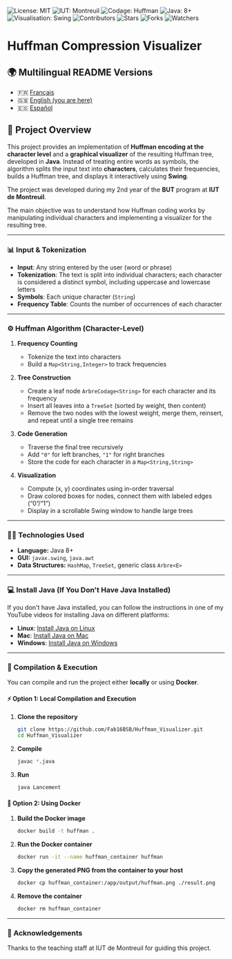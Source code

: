 ![License: MIT](https://img.shields.io/badge/Licence-MIT-green)
![IUT: Montreuil](https://img.shields.io/badge/IUT-Montreuil-red)
![Codage: Huffman](https://img.shields.io/badge/Codage-Huffman-purple)
![Java: 8+](https://img.shields.io/badge/Java-8%2B-brightgreen)
![Visualisation: Swing](https://img.shields.io/badge/Visualisation-Swing-yellow)
![Contributors](https://img.shields.io/badge/Contributors-1-orange)
![Stars](https://img.shields.io/github/stars/Fab16BSB/Huffman_Visualizer?color=orange)
![Forks](https://img.shields.io/github/forks/Fab16BSB/Huffman_Visualizer?color=orange)
![Watchers](https://img.shields.io/github/watchers/Fab16BSB/Huffman_Visualizer?color=orange)

# Huffman Compression Visualizer

## 🌍 Multilingual README Versions

- 🇫🇷 [Français](./README.fr.md)  
- 🇬🇧 [English (you are here)](#)  
- 🇪🇸 [Español](./README.es.md)  

## 📘 Project Overview

This project provides an implementation of **Huffman encoding at the character level** and a **graphical visualizer** of the resulting Huffman tree, developed in **Java**. Instead of treating entire words as symbols, the algorithm splits the input text into **characters**, calculates their frequencies, builds a Huffman tree, and displays it interactively using **Swing**.

The project was developed during my 2nd year of the **BUT** program at **IUT de Montreuil**.

The main objective was to understand how Huffman coding works by manipulating individual characters and implementing a visualizer for the resulting tree.

---

### 📊 Input & Tokenization

- **Input**: Any string entered by the user (word or phrase)  
- **Tokenization**: The text is split into individual characters; each character is considered a distinct symbol, including uppercase and lowercase letters  
- **Symbols**: Each unique character (`String`)  
- **Frequency Table**: Counts the number of occurrences of each character  

---

### ⚙️ Huffman Algorithm (Character-Level)

1. **Frequency Counting**  
   - Tokenize the text into characters  
   - Build a `Map<String,Integer>` to track frequencies  

2. **Tree Construction**  
   - Create a leaf node `ArbreCodage<String>` for each character and its frequency  
   - Insert all leaves into a `TreeSet` (sorted by weight, then content)  
   - Remove the two nodes with the lowest weight, merge them, reinsert, and repeat until a single tree remains  

3. **Code Generation**  
   - Traverse the final tree recursively  
   - Add `"0"` for left branches, `"1"` for right branches  
   - Store the code for each character in a `Map<String,String>`  

4. **Visualization**  
   - Compute (x, y) coordinates using in-order traversal  
   - Draw colored boxes for nodes, connect them with labeled edges (“0”/“1”)  
   - Display in a scrollable Swing window to handle large trees  

---

### 🧑‍💻 Technologies Used

- **Language:** Java 8+  
- **GUI:** `javax.swing`, `java.awt`  
- **Data Structures:** `HashMap`, `TreeSet`, generic class `Arbre<E>`  

---

### 💻 Install Java (If You Don't Have Java Installed)

If you don't have Java installed, you can follow the instructions in one of my YouTube videos for installing Java on different platforms:

- **Linux**: [Install Java on Linux](https://www.youtube.com/watch?v=-9G2YARJ0jM)
- **Mac**: [Install Java on Mac](https://www.youtube.com/watch?v=hts1lGSKZfc&t=1s)
- **Windows**: [Install Java on Windows](https://www.youtube.com/watch?v=vCQHCYM_OVY)

---

### 📝 Compilation & Execution
You can compile and run the project either **locally** or using **Docker**.

#### ⚡ Option 1: Local Compilation and Execution

1. **Clone the repository**  
   ```bash
   git clone https://github.com/Fab16BSB/Huffman_Visualizer.git
   cd Huffman_Visualizer
   ```

2. **Compile**
   ```bash
   javac *.java
   ```
3. **Run**
   ```bash
   java Lancement
   ```
   
#### 🐳 Option 2: Using Docker

1. **Build the Docker image**
   ```bash
   docker build -t huffman .
   ```
   
2. **Run the Docker container**
   ```bash
   docker run -it --name huffman_container huffman
   ```

3. **Copy the generated PNG from the container to your host**
   ```bash
   docker cp huffman_container:/app/output/huffman.png ./result.png
   ```

4. **Remove the container**
   ```bash
   docker rm huffman_container
   ```

---

### 🙌 Acknowledgements
Thanks to the teaching staff at IUT de Montreuil for guiding this project.


